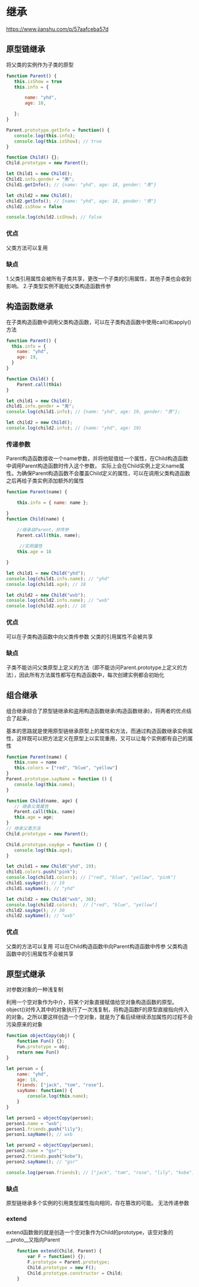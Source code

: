 # 继承

https://www.jianshu.com/p/57aafceba57d
## 原型链继承

将父类的实例作为子类的原型
``` javascript 
function Parent() {
   this.isShow = true
   this.info = {

       name: "yhd",
       age: 18,

   }; 
}

Parent.prototype.getInfo = function() {
   console.log(this.info); 
   console.log(this.isShow); // true
}

function Child() {}; 
Child.prototype = new Parent(); 

let Child1 = new Child(); 
Child1.info.gender = "男"; 
Child1.getInfo(); // {name: "yhd", age: 18, gender: "男"}

let child2 = new Child(); 
child2.getInfo(); // {name: "yhd", age: 18, gender: "男"}
child2.isShow = false

console.log(child2.isShow); // false

```

### 优点

父类方法可以复用

### 缺点

1.父类引用属性会被所有子类共享，更改一个子类的引用属性，其他子类也会收到影响。
2.子类型实例不能给父类构造函数传参

## 构造函数继承

在子类构造函数中调用父类构造函数，可以在子类构造函数中使用call()和apply()方法

``` javascript
function Parent() {
  this.info = {
    name: "yhd",
    age: 19,
  }
}

function Child() {
    Parent.call(this)
}

let child1 = new Child();
child1.info.gender = "男";
console.log(child1.info); // {name: "yhd", age: 19, gender: "男"};

let child2 = new Child();
console.log(child2.info); // {name: "yhd", age: 19}
```

### 传递参数

Parent构造函数接收一个name参数，并将他赋值给一个属性，在Child构造函数中调用Parent构造函数时传入这个参数， 实际上会在Child实例上定义name属性。为确保Parent构造函数不会覆盖Child定义的属性，可以在调用父类构造函数之后再给子类实例添加额外的属性

``` javascript 
function Parent(name) {

    this.info = { name: name };

}
function Child(name) {

    //继承自Parent，并传参
    Parent.call(this, name);
    
     //实例属性
    this.age = 18

}

let child1 = new Child("yhd"); 
console.log(child1.info.name); // "yhd"
console.log(child1.age); // 18

let child2 = new Child("wxb"); 
console.log(child2.info.name); // "wxb"
console.log(child2.age); // 18

```

### 优点

可以在子类构造函数中向父类传参数
父类的引用属性不会被共享

### 缺点

子类不能访问父类原型上定义的方法（即不能访问Parent.prototype上定义的方法），因此所有方法属性都写在构造函数中，每次创建实例都会初始化

## 组合继承

组合继承综合了原型链继承和盗用构造函数继承(构造函数继承)，将两者的优点结合了起来，

基本的思路就是使用原型链继承原型上的属性和方法，而通过构造函数继承实例属性，这样既可以把方法定义在原型上以实现重用，又可以让每个实例都有自己的属性

``` javascript 
function Parent(name) {
   this.name = name
   this.colors = ["red", "blue", "yellow"]
}
Parent.prototype.sayName = function () {
   console.log(this.name);
}

function Child(name, age) {
   // 继承父类属性
   Parent.call(this, name)
   this.age = age;
}
// 继承父类方法
Child.prototype = new Parent();

Child.prototype.sayAge = function () {
   console.log(this.age);
}

let child1 = new Child("yhd", 19);
child1.colors.push("pink");
console.log(child1.colors); // ["red", "blue", "yellow", "pink"]
child1.sayAge(); // 19
child1.sayName(); // "yhd"

let child2 = new Child("wxb", 30);
console.log(child2.colors);  // ["red", "blue", "yellow"]
child2.sayAge(); // 30
child2.sayName(); // "wxb"
```

### 优点

父类的方法可以复用
可以在Child构造函数中向Parent构造函数中传参
父类构造函数中的引用属性不会被共享

## 原型式继承

对参数对象的一种浅复制

利用一个空对象作为中介，将某个对象直接赋值给空对象构造函数的原型。
object()对传入其中的对象执行了一次浅复制，将构造函数F的原型直接指向传入的对象。之所以要这样创造一个空对象，就是为了看后续继续添加属性的过程不会污染原来的对象

```javascript
function objectCopy(obj) {
    function Fun() {};
    Fun.prototype = obj;
    return new Fun()
}

let person = {
    name: "yhd",
    age: 18,
    friends: ["jack", "tom", "rose"],
    sayName: function() {
        console.log(this.name);
    }
}

let person1 = objectCopy(person);
person1.name = "wxb";
person1.friends.push("lily");
person1.sayName(); // wxb

let person2 = objectCopy(person);
person2.name = "gsr";
person2.friends.push("kobe");
person2.sayName(); // "gsr"

console.log(person.friends); // ["jack", "tom", "rose", "lily", "kobe"]
```
### 缺点
原型链继承多个实例的引用类型属性指向相同，存在篡改的可能。
无法传递参数

### extend
extend函数做的就是创造一个空对象作为Child的prototype，该空对象的__proto__又指向Parent

```javascript
    function extend(Child, Parent) {
        var F = function() {};
        F.prototype = Parent.prototype;
        Child.prototype = new F();
        Child.prototype.constructor = Child;
    }
```

### 